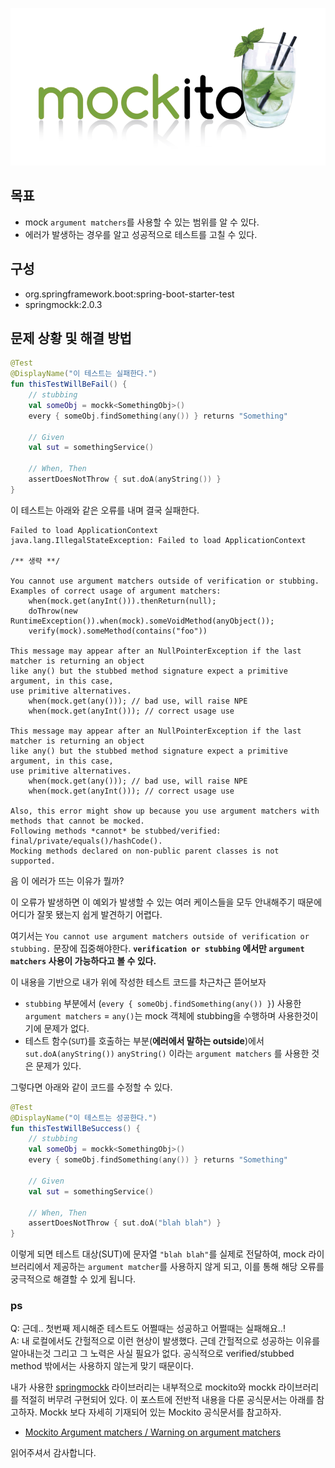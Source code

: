![](../../assets/15/mockito.png)

## 목표
* mock `argument matchers`를 사용할 수 있는 범위를 알 수 있다.
* 에러가 발생하는 경우를 알고 성공적으로 테스트를 고칠 수 있다.


## 구성
* org.springframework.boot:spring-boot-starter-test
* springmockk:2.0.3

## 문제 상황 및 해결 방법

```kotlin
@Test
@DisplayName("이 테스트는 실패한다.")
fun thisTestWillBeFail() {
    // stubbing
    val someObj = mockk<SomethingObj>()
    every { someObj.findSomething(any()) } returns "Something"

    // Given
    val sut = somethingService()

    // When, Then
    assertDoesNotThrow { sut.doA(anyString()) }
}
```

이 테스트는 아래와 같은 오류를 내며 결국 실패한다.
```plain_text
Failed to load ApplicationContext
java.lang.IllegalStateException: Failed to load ApplicationContext

/** 생략 **/

You cannot use argument matchers outside of verification or stubbing.
Examples of correct usage of argument matchers:
    when(mock.get(anyInt())).thenReturn(null);
    doThrow(new RuntimeException()).when(mock).someVoidMethod(anyObject());
    verify(mock).someMethod(contains("foo"))

This message may appear after an NullPointerException if the last matcher is returning an object 
like any() but the stubbed method signature expect a primitive argument, in this case,
use primitive alternatives.
    when(mock.get(any())); // bad use, will raise NPE
    when(mock.get(anyInt())); // correct usage use

This message may appear after an NullPointerException if the last matcher is returning an object 
like any() but the stubbed method signature expect a primitive argument, in this case,
use primitive alternatives.
    when(mock.get(any())); // bad use, will raise NPE
    when(mock.get(anyInt())); // correct usage use

Also, this error might show up because you use argument matchers with methods that cannot be mocked.
Following methods *cannot* be stubbed/verified: final/private/equals()/hashCode().
Mocking methods declared on non-public parent classes is not supported.
```

음 이 에러가 뜨는 이유가 뭘까?  

이 오류가 발생하면 이 예외가 발생할 수 있는 여러 케이스들을 모두 안내해주기 때문에 어디가 잘못 됐는지 쉽게 발견하기 어렵다.

여기서는 `You cannot use argument matchers outside of verification or stubbing.` 문장에 집중해야한다. **`verification or stubbing` 에서만 `argument matchers` 사용이 가능하다고 볼 수 있다.**

이 내용을 기반으로 내가 위에 작성한 테스트 코드를 차근차근 뜯어보자 
* `stubbing` 부분에서 (`every { someObj.findSomething(any()) }`) 사용한 `argument matchers` = `any()`는 mock 객체에 stubbing을 수행하며 사용한것이기에 문제가 없다.
* 테스트 함수(`SUT`)를 호출하는 부분(**에러에서 말하는 outside**)에서 `sut.doA(anyString())` `anyString()` 이라는 `argument matchers` 를 사용한 것은 문제가 있다.

그렇다면 아래와 같이 코드를 수정할 수 있다.
```kotlin
@Test
@DisplayName("이 테스트는 성공한다.")
fun thisTestWillBeSuccess() {
    // stubbing
    val someObj = mockk<SomethingObj>()
    every { someObj.findSomething(any()) } returns "Something"

    // Given
    val sut = somethingService()

    // When, Then
    assertDoesNotThrow { sut.doA("blah blah") }
}
```

이렇게 되면 테스트 대상(SUT)에 문자열 `"blah blah"`를 실제로 전달하여, mock 라이브러리에서 제공하는 `argument matcher`를 사용하지 않게 되고, 이를 통해 해당 오류를 궁극적으로 해결할 수 있게 됩니다.

### ps

Q: 근데.. 첫번째 제시해준 테스트도 어쩔때는 성공하고 어쩔때는 실패해요..!  
A: 내 로컬에서도 간헐적으로 이런 현상이 발생했다. 근데 간헐적으로 성공하는 이유를 알아내는것 그리고 그 노력은 사실 필요가 없다. 공식적으로 verified/stubbed method 밖에서는 사용하지 않는게 맞기 때문이다.

내가 사용한 [springmockk](https://github.com/Ninja-Squad/springmockk) 라이브러리는 내부적으로 mockito와 mockk 라이브러리를 적절히 버무려 구현되어 있다. 이 포스트에 전반적 내용을 다룬 공식문서는 아래를 참고하자. Mockk 보다 자세히 기재되어 있는 Mockito 공식문서를 참고하자.

* [Mockito Argument matchers / Warning on argument matchers](https://javadoc.io/doc/org.mockito/mockito-core/latest/org/mockito/Mockito.html#3)

읽어주셔서 감사합니다.